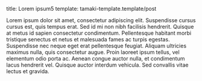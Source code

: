 title: Lorem ipsum5
template: tamaki-template.template/post

Lorem ipsum dolor sit amet, consectetur adipiscing elit. 
Suspendisse cursus cursus est, quis tempus erat. 
Sed id mi non nibh facilisis hendrerit. 
Quisque at metus id sapien consectetur condimentum. 
Pellentesque habitant morbi tristique senectus et netus et malesuada fames ac turpis egestas. 
Suspendisse nec neque eget erat pellentesque feugiat. 
Aliquam ultricies maximus nulla, quis consectetur augue. 
Proin laoreet ipsum tellus, vel elementum odio porta ac. 
Aenean congue auctor nulla, et condimentum lacus hendrerit vel. 
Quisque auctor interdum vehicula. Sed convallis vitae lectus et gravida.